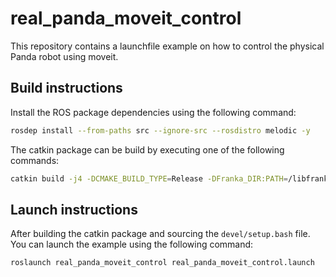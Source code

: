 # real_panda_moveit_control

This repository contains a launchfile example on how to control the physical Panda robot using moveit.

## Build instructions

Install the ROS package dependencies using the following command:

```bash
rosdep install --from-paths src --ignore-src --rosdistro melodic -y
```

The catkin package can be build by executing one of the following commands:

```bash
catkin build -j4 -DCMAKE_BUILD_TYPE=Release -DFranka_DIR:PATH=/libfranka/build
```

## Launch instructions

After building the catkin package and sourcing the `devel/setup.bash` file. You can launch the example using the following command:

```bash
roslaunch real_panda_moveit_control real_panda_moveit_control.launch
```
